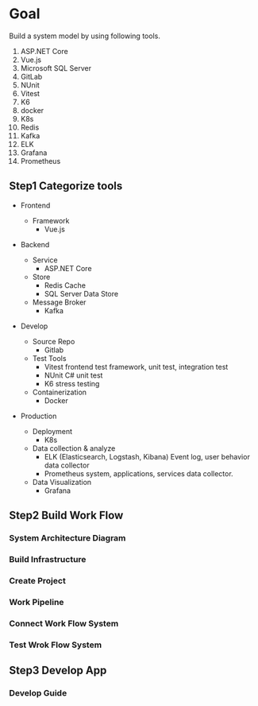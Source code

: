 # Goal

Build a system model by using following tools.

1. ASP.NET Core
2. Vue.js
3. Microsoft SQL Server
4. GitLab
5. NUnit
6. Vitest
7. K6
8. docker
9. K8s
10. Redis
11. Kafka
12. ELK
13. Grafana
14. Prometheus

## Step1 Categorize tools

- Frontend

  - Framework
    - Vue.js

- Backend

  - Service
    - ASP.NET Core
  - Store
    - Redis
      Cache
    - SQL Server
      Data Store
  - Message Broker
    - Kafka

- Develop

  - Source Repo
    - Gitlab
  - Test Tools
    - Vitest
      frontend test framework, unit test, integration test
    - NUnit
      C# unit test
    - K6
      stress testing
  - Containerization
    - Docker

- Production
  - Deployment
    - K8s
  - Data collection & analyze
    - ELK (Elasticsearch, Logstash, Kibana)
      Event log, user behavior data collector
    - Prometheus
      system, applications, services data collector.
  - Data Visualization
    - Grafana

## Step2 Build Work Flow

### System Architecture Diagram

### Build Infrastructure

### Create Project

### Work Pipeline

### Connect Work Flow System

### Test Wrok Flow System

## Step3 Develop App

### Develop Guide

###
